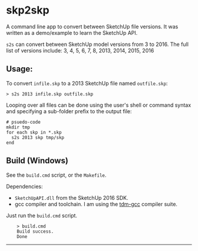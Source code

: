 # skp2skp

A command line app to convert between SketchUp file versions.  It was written
as a demo/example to learn the SketchUp API.

`s2s` can convert between SketchUp model versions from 3 to 2016.  The full list of versions include: 3, 4, 5, 6, 7, 8, 2013, 2014, 2015, 2016

## Usage:

To convert `infile.skp` to a 2013 SketchUp file named `outfile.skp`:

    > s2s 2013 infile.skp outfile.skp

Looping over all files can be done using the user's shell or command syntax and specifying a sub-folder prefix to the output file:

    # psuedo-code
    mkdir tmp
    for each skp in *.skp
      s2s 2013 skp tmp/skp
    end

## Build (Windows)

See the `build.cmd` script, or the `Makefile`.

Dependencies:
* `SketchUpAPI.dll` from the SketchUp 2016 SDK.
* gcc compiler and toolchain.
  I am using the [tdm-gcc](http://tdm-gcc.tdragon.net/) compiler suite.


Just run the `build.cmd` script.
```
    > build.cmd
    Build success.
    Done
```
----
